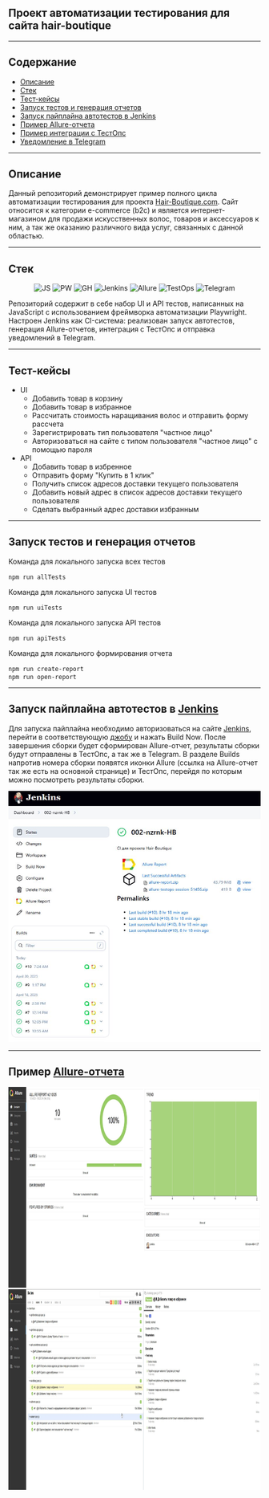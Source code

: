 ## Проект автоматизации тестирования для сайта hair-boutique
---
## Содержание
- [Описание](#Описание)
- [Стек](#Стек)
- [Тест-кейсы](#Тест-кейсы)
- [Запуск тестов и генерация отчетов](#Запуск-тестов-и-генерация-отчетов)
- [Запуск пайплайна автотестов в Jenkins](#Запуск-пайплайна-автотестов-в-Jenkins)
- [Пример Allure-отчета](#Пример-Allure-отчета)
- [Пример интеграции с ТестОпс](№Пример-интеграции-с-ТестОпс)
- [Уведомление в Telegram](#Уведомление-в-Telegram)

---
## Описание

Данный репозиторий демонстрирует пример полного цикла автоматизации тестирования для проекта [Hair-Boutique.com](https://hair-boutique.ru/). Сайт относится к категории e-commerce (b2c) и является интернет-магазином для продажи искусственных волос, товаров и аксессуаров к ним, a так же оказанию различного вида услуг, связанных с данной областью.

---
## Стек
<div align="center">
  <img src="https://cdn.jsdelivr.net/gh/devicons/devicon@latest/icons/javascript/javascript-original.svg" alt="JS" width="50" height="50"/>
  <img src="https://cdn.jsdelivr.net/gh/devicons/devicon@latest/icons/playwright/playwright-original.svg" alt="PW" width="50" height="50" />
  <img src="https://cdn.jsdelivr.net/gh/devicons/devicon@latest/icons/github/github-original.svg" alt="GH" width="50" height="50" />
  <img src="https://cdn.jsdelivr.net/gh/devicons/devicon@latest/icons/jenkins/jenkins-original.svg" alt="Jenkins" width="50" height="50"/>
  <img src="https://github.com/allure-framework/allure2/blob/main/.idea/icon.png" alt="Allure" width="50" height="50"/>
  <img src="https://camo.githubusercontent.com/626a8a0d75f12feb6d876c5bfb3528f3af7fdcb65a996fa7d51c7b5236b3420f/68747470733a2f2f736f667466696e6465722e72752f75706c6f61642f7374796c65732f6c6f676f2f7075626c69632f6c6f676f2f6c6f676f2d323630352e706e673f69746f6b3d767156713163376a" alt="TestOps" width="50" height="50"/>
  <img src="https://upload.wikimedia.org/wikipedia/commons/8/83/Telegram_2019_Logo.svg" alt="Telegram" width="50" height="50"/>
</div>

Репозиторий содержит в себе набор UI и API тестов, напиcанных на JavaScript c использованием фреймворка автоматизации Playwright. Настроен Jenkins как CI-система: реализован запуск автотестов, генерация Allure-отчетов, интеграция с ТестОпс и отправка уведомлений в Telegram.

---
## Тест-кейсы
- UI
  - Добавить товар в корзину
  - Добавить товар в избранное
  - Рассчитать стоимость наращивания волос и отправить форму рассчета
  - Зарегистрировать тип пользователя "частное лицо"
  - Авторизоваться на сайте с типом пользователя "частное лицо" c помощью пароля
- API
  - Добавить товар в избренное
  - Отправить форму "Купить в 1 клик"
  - Получить список адресов доставки текущего пользователя
  - Добавить новый адрес в список адресов доставки текущего пользователя
  - Сделать выбранный адрес доставки избранным
---
## Запуск тестов и генерация отчетов

Команда для локального запуска всех тестов
```
npm run allTests 
```
Команда для локального запуска UI тестов
```
npm run uiTests
```
Команда для локального запуска API тестов
```
npm run apiTests
```

Команда для локального формирования отчета

```
npm run create-report
npm run open-report
```
---
## Запуск пайплайна автотестов в [Jenkins](https://jenkins.autotests.cloud/job/002-nzrnk-HB/)

Для запуска пайплайна необходимо авторизоваться на сайте [Jenkins](https://jenkins.autotests.cloud/login?from=%2F), перейти в соответствующую [джобу](https://jenkins.autotests.cloud/job/002-nzrnk-HB/) и нажать Build Now. После завершения сборки будет сформирован Allure-отчет, результаты сборки будут отправлены в ТестОпс, а так же в Telegram. В разделе Builds напротив номера сборки появятся иконки Allure (cсылка на Allure-отчет так же есть на основной странице) и ТестОпс, перейдя по которым можно посмотреть результаты сборки.

<img src="./img/jenkins.jpg" alt="allure" width="1000" height="500"/>

---
## Пример [Allure-отчета](https://jenkins.autotests.cloud/job/002-nzrnk-HB/allure/)
<img src="./img/jenkins-allure.jpg" alt="allure" width="1100" height="400"/>
<img src="./img/jenkins-allure1.jpg" alt="allure" width="1100" height="400"/>
